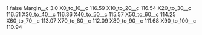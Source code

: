 <?xml version="1.0" encoding="UTF-8"?>
<CustomMetadata xmlns="http://soap.sforce.com/2006/04/metadata" xmlns:xsi="http://www.w3.org/2001/XMLSchema-instance" xmlns:xsd="http://www.w3.org/2001/XMLSchema">
    <label>1</label>
    <protected>false</protected>
    <values>
        <field>Margin__c</field>
        <value xsi:type="xsd:double">3.0</value>
    </values>
    <values>
        <field>X0_to_10__c</field>
        <value xsi:type="xsd:double">116.59</value>
    </values>
    <values>
        <field>X10_to_20__c</field>
        <value xsi:type="xsd:double">116.54</value>
    </values>
    <values>
        <field>X20_to_30__c</field>
        <value xsi:type="xsd:double">116.51</value>
    </values>
    <values>
        <field>X30_to_40__c</field>
        <value xsi:type="xsd:double">116.36</value>
    </values>
    <values>
        <field>X40_to_50__c</field>
        <value xsi:type="xsd:double">115.57</value>
    </values>
    <values>
        <field>X50_to_60__c</field>
        <value xsi:type="xsd:double">114.25</value>
    </values>
    <values>
        <field>X60_to_70__c</field>
        <value xsi:type="xsd:double">113.07</value>
    </values>
    <values>
        <field>X70_to_80__c</field>
        <value xsi:type="xsd:double">112.09</value>
    </values>
    <values>
        <field>X80_to_90__c</field>
        <value xsi:type="xsd:double">111.68</value>
    </values>
    <values>
        <field>X90_to_100__c</field>
        <value xsi:type="xsd:double">110.94</value>
    </values>
</CustomMetadata>
